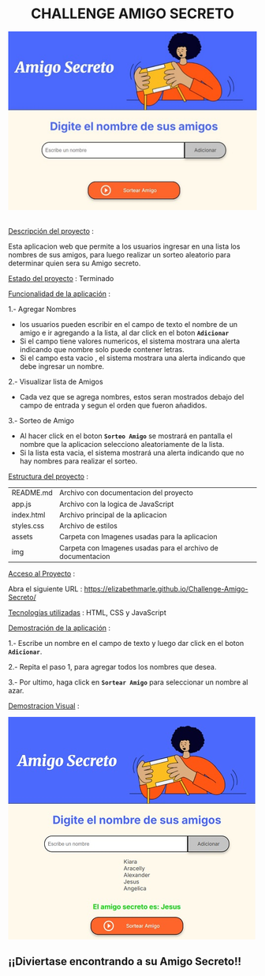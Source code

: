 <h1 align="center"> CHALLENGE AMIGO SECRETO </h1>

<div align="center">
 <p1 align="center">  
   <a> <img src="https://github.com/ElizabethMarle/Challenge-Amigo-Secreto/blob/main/img/Portada%20Challenge%20Amigo%20Secreto.jpg"> </a>
  </p1>
</div>

 <br>
 
 [Descripción del proyecto](Descripción-del-proyecto) :
 <br>
 
 Esta aplicacion web que permite a los usuarios ingresar en una lista los nombres de sus amigos, para luego realizar un sorteo aleatorio para 
 determinar quien sera su Amigo secreto. </br>

[Estado del proyecto](Estado-del-proyecto) : Terminado

[Funcionalidad de la aplicación](Funcionalidad-de-la-aplicación) :

 1.- Agregar Nombres
   - los usuarios pueden escribir en el campo de texto el nombre de un amigo e ir agregando a la lista, al dar click en el boton **`Adicionar`**
   - Si el campo tiene valores numericos, el sistema mostrara una alerta indicando que nombre solo puede contener letras.
   - Si el campo esta vacio , el sistema mostrara una alerta indicando que debe ingresar un nombre. 
   
 2.- Visualizar lista de Amigos
   - Cada vez que se agrega nombres, estos seran mostrados debajo del campo de entrada y segun el orden que fueron añadidos. 

 3.- Sorteo de Amigo
   - Al hacer click en el boton **`Sorteo Amigo`** se mostrará en pantalla el nombre que la aplicacion selecciono aleatoriamente de la lista.
   - Si la lista esta vacia, el sistema mostrará una alerta indicando que no hay nombres para realizar el sorteo.

[Estructura del proyecto](Estructura-del-proyecto) : 

<table>
  <tr>
    <td>README.md</td>
    <td>Archivo con documentacion del proyecto</td>
  </tr>
  <tr>
    <td>app.js</td>
    <td>Archivo con la logica de JavaScript</td>
  </tr>
  <tr>
    <td>index.html</td>
    <td>Archivo principal de la aplicacion</td>
  </tr>

  <tr>
    <td>styles.css</td>
    <td>Archivo de estilos</td>
  </tr>

   <tr>
    <td>assets</td>
    <td>Carpeta con Imagenes usadas para la aplicacion</td>
  </tr>

   <tr>
    <td>img</td>
    <td>Carpeta con Imagenes usadas para el archivo de documentacion</td>
  </tr>
</table>

[Acceso al Proyecto](Acceso-al-proyecto) :

Abra el siguiente URL : https://elizabethmarle.github.io/Challenge-Amigo-Secreto/

[Tecnologías utilizadas](tecnologías-utilizadas) : HTML, CSS y JavaScript

[Demostración de la aplicación](Demostración-de-la-aplicación) :

1.- Escribe un nombre en el campo de texto y luego dar click en el boton **`Adicionar`**.

2.- Repita el paso 1, para agregar todos los nombres que desea.

3.- Por ultimo, haga click en  **`Sortear Amigo`** para seleccionar un nombre al azar.

[Demostracion Visual](Demostracion-Visual) :

![Demostracion](https://github.com/ElizabethMarle/Challenge-Amigo-Secreto/blob/main/img/Ejemplo%20del%20Challenge%20Amigo%20Secreto.jpg)






## ¡¡Diviertase encontrando a su Amigo Secreto!!

